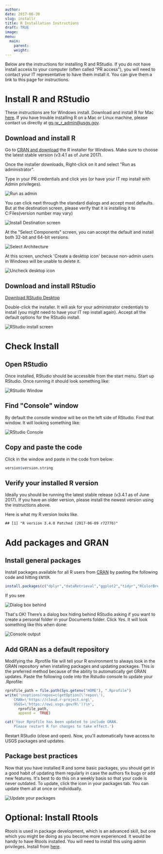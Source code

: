 ```yaml
---
author: 
date: 2017-06-30
slug: installr
title: R Installation Instructions
draft: TRUE 
image: 
menu:
  main:
    parent: 
    weight: 
---
```

Below are the instructions for installing R and RStudio. If you do not have install access to your computer (often called "PR access"), you will need to contact your IT representative to have them install it. You can give them a link to this page for instructions.

Install R and RStudio
=====================

These instructions are for Windows install. Download and install R for Mac [here](https://cran.r-project.org/bin/macosx/). If you have trouble installing R on a Mac or Linux machine, please contact us directly at [gs-w\_r\_admin@usgs.gov](gs-w_r_admin@usgs.gov).

Download and install R
----------------------

Go to [CRAN and download](https://cran.rstudio.com/bin/windows/base/) the R installer for Windows. Make sure to choose the latest stable version (v3.4.1 as of June 2017).

Once the installer downloads, Right-click on it and select "Run as administrator".

Type in your PR credentials and click yes (or have your IT rep install with Admin privileges).

![Run as admin](../static/img/install_open_as_admin.png#inline-img "run as admin")

You can click next through the standard dialogs and accept most defaults. But at the destination screen, please verify that it is installing it to C:Files(version number may vary)

![Install Destination screen](../static/img/install_destination.png#inline-img "install destination screen")

At the "Select Components" screen, you can accept the default and install both 32-bit and 64-bit versions.

![Select Architecture](../static/img/install_arch_window.png#inline-img "select architecture")

At this screen, uncheck 'Create a desktop icon' because non-admin users in Windows will be unable to delete it.

![Uncheck desktop icon](../static/img/install_tasks.png#inline-img "uncheck desktop icon")

Download and install RStudio
----------------------------

[Download RStudio Desktop](https://www.rstudio.com/products/rstudio/download/)

Double-click the installer. It will ask for your administrator credentials to install (you might need to have your IT rep install again). Accept all the default options for the RStudio install.

![RStudio install screen](../static/img/install_rstudio.png#inline-img "RStudio install screen")

Check Install
=============

Open RStudio
------------

Once installed, RStudio should be accessible from the start menu. Start up RStudio. Once running it should look something like:

![RStudio Window](../static/img/rstudio.png#inline-img "RStudio window")

Find "Console" window
---------------------

By default the console window will be on the left side of RStudio. Find that window. It will looking something like:

![RStudio Console](../static/img/rstudio_console.png#inline-img "RStudio console")

Copy and paste the code
-----------------------

Click in the window and paste in the code from below:

``` r
version$version.string
```

Verify your installed R version
-------------------------------

Ideally you should be running the latest stable release (v3.4.1 as of June 2017). If you have an older version, please install the newest version using the instructions above.

Here is what my R version looks like.

    ## [1] "R version 3.4.0 Patched (2017-06-09 r72776)"

Add packages and GRAN
=====================

Install general packages
------------------------

Install packages available for all R users from [CRAN](https://cran.r-project.org/) by pasting the following code and hitting `ENTER`.

``` r
install.packages(c("dplyr","dataRetrieval","ggplot2","tidyr","RColorBrewer","EGRET", "rmarkdown", "geoknife"))
```

If you see

![Dialog box behind](../static/img/personal_library_dialog.png#inline-img "dialog box behind")

That's OK! There’s a dialog box hiding behind RStudio asking if you want to create a personal folder in your Documents folder. Click *Yes*. It will look something like this when done:

![Console output](../static/img/general_pkg_output.png#inline-img "console output")

Add GRAN as a default repository
--------------------------------

Modifying the .Rprofile file will tell your R environment to always look in the GRAN repository when installing packages and updating packages. This is the preferred method because of the ability to automatically get GRAN updates. Paste the following code into the Rstudio console to update your .Rprofile:

``` r
rprofile_path = file.path(Sys.getenv("HOME"), ".Rprofile")
write('\noptions(repos=c(getOption(\'repos\'),
    CRAN=\'https://cloud.r-project.org\',
    USGS=\'https://owi.usgs.gov/R\'))\n',
      rprofile_path, 
      append =  TRUE)

cat('Your Rprofile has been updated to include GRAN.
    Please restart R for changes to take effect.')
```

Restart RStudio (close and open). Now, you'll automatically have access to USGS packages and updates.

Package best practices
----------------------

Now that you have installed R and some basic packages, you should get in a good habit of updating them regularly in case the authors fix bugs or add new features. It's best to do this on a weekly basis so that your code is never outdated. To update, click the icon in your packages tab. You can update them all at once or individually.

![Update your packages](../static/img/update_pkgs.png#inline-img "update your packages")

Optional: Install Rtools
========================

Rtools is used in package development, which is an advanced skill, but one which you might be doing as you become more experienced. It would be handy to have Rtools installed. You will need to install this using admin privileges. Install from [here](https://cran.r-project.org/bin/windows/Rtools/).
